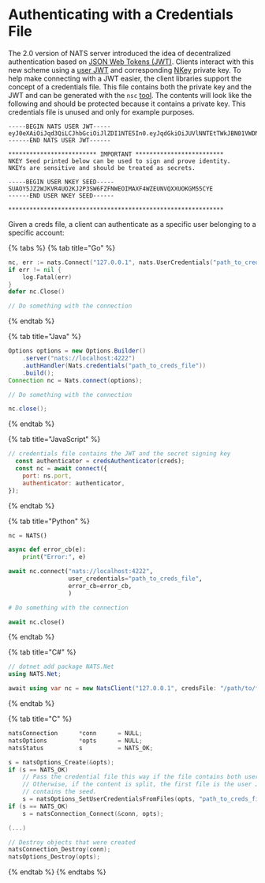 # Authenticating with a Credentials File

The 2.0 version of NATS server introduced the idea of decentralized authentication based on [JSON Web Tokens \(JWT\)](https://jwt.io/). Clients interact with this new scheme using a [user JWT](/running-a-nats-service/nats_admin/security.md) and corresponding [NKey](/running-a-nats-service/configuration/securing_nats/auth_intro/nkey_auth.md) private key. To help make connecting with a JWT easier, the client libraries support the concept of a credentials file. This file contains both the private key and the JWT and can be generated with the `nsc` [tool](../../../nats-tools/nsc/). The contents will look like the following and should be protected because it contains a private key. This credentials file is unused and only for example purposes.

```text
-----BEGIN NATS USER JWT-----
eyJ0eXAiOiJqd3QiLCJhbGciOiJlZDI1NTE5In0.eyJqdGkiOiJUVlNNTEtTWkJBN01VWDNYQUxNUVQzTjRISUw1UkZGQU9YNUtaUFhEU0oyWlAzNkVMNVJBIiwiaWF0IjoxNTU4MDQ1NTYyLCJpc3MiOiJBQlZTQk0zVTQ1REdZRVVFQ0tYUVM3QkVOSFdHN0tGUVVEUlRFSEFKQVNPUlBWV0JaNEhPSUtDSCIsIm5hbWUiOiJvbWVnYSIsInN1YiI6IlVEWEIyVk1MWFBBU0FKN1pEVEtZTlE3UU9DRldTR0I0Rk9NWVFRMjVIUVdTQUY3WlFKRUJTUVNXIiwidHlwZSI6InVzZXIiLCJuYXRzIjp7InB1YiI6e30sInN1YiI6e319fQ.6TQ2ilCDb6m2ZDiJuj_D_OePGXFyN3Ap2DEm3ipcU5AhrWrNvneJryWrpgi_yuVWKo1UoD5s8bxlmwypWVGFAA
------END NATS USER JWT------

************************* IMPORTANT *************************
NKEY Seed printed below can be used to sign and prove identity.
NKEYs are sensitive and should be treated as secrets.

-----BEGIN USER NKEY SEED-----
SUAOY5JZ2WJKVR4UO2KJ2P3SW6FZFNWEOIMAXF4WZEUNVQXXUOKGM55CYE
------END USER NKEY SEED------

*************************************************************
```

Given a creds file, a client can authenticate as a specific user belonging to a specific account:

{% tabs %}
{% tab title="Go" %}
```go
nc, err := nats.Connect("127.0.0.1", nats.UserCredentials("path_to_creds_file"))
if err != nil {
    log.Fatal(err)
}
defer nc.Close()

// Do something with the connection
```
{% endtab %}

{% tab title="Java" %}
```java
Options options = new Options.Builder()
    .server("nats://localhost:4222")
    .authHandler(Nats.credentials("path_to_creds_file"))
    .build();
Connection nc = Nats.connect(options);

// Do something with the connection

nc.close();
```
{% endtab %}

{% tab title="JavaScript" %}
```javascript
// credentials file contains the JWT and the secret signing key
  const authenticator = credsAuthenticator(creds);
  const nc = await connect({
    port: ns.port,
    authenticator: authenticator,
});
```
{% endtab %}

{% tab title="Python" %}
```python
nc = NATS()

async def error_cb(e):
    print("Error:", e)

await nc.connect("nats://localhost:4222",
                 user_credentials="path_to_creds_file",
                 error_cb=error_cb,
                 )

# Do something with the connection

await nc.close()
```
{% endtab %}

{% tab title="C#" %}
```csharp
// dotnet add package NATS.Net
using NATS.Net;

await using var nc = new NatsClient("127.0.0.1", credsFile: "/path/to/file.creds");
```
{% endtab %}

{% tab title="C" %}
```c
natsConnection      *conn      = NULL;
natsOptions         *opts      = NULL;
natsStatus          s          = NATS_OK;

s = natsOptions_Create(&opts);
if (s == NATS_OK)
    // Pass the credential file this way if the file contains both user JWT and seed.
    // Otherwise, if the content is split, the first file is the user JWT, the second
    // contains the seed.
    s = natsOptions_SetUserCredentialsFromFiles(opts, "path_to_creds_file", NULL);
if (s == NATS_OK)
    s = natsConnection_Connect(&conn, opts);

(...)

// Destroy objects that were created
natsConnection_Destroy(conn);
natsOptions_Destroy(opts);
```
{% endtab %}
{% endtabs %}

